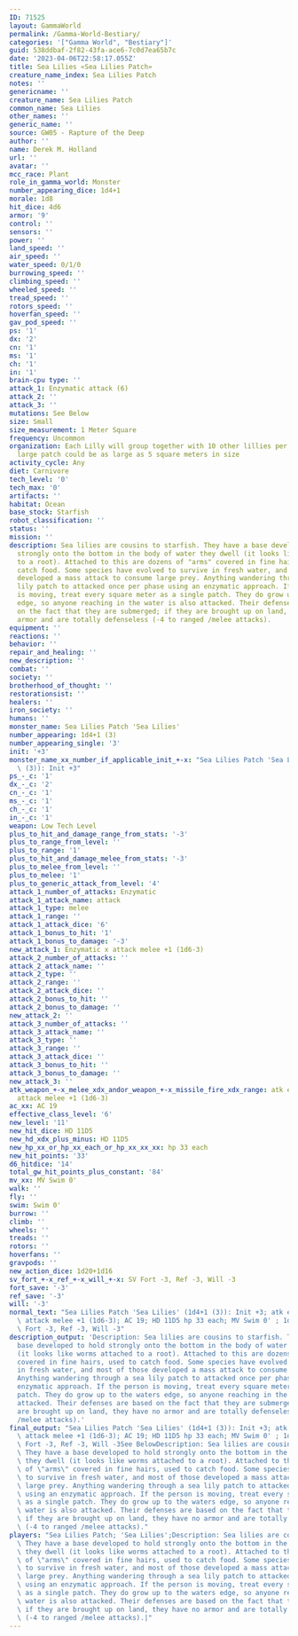 ```yaml
---
ID: 71525
layout: GammaWorld
permalink: /Gamma-World-Bestiary/
categories: '["Gamma World", "Bestiary"]'
guid: 538ddbaf-2f82-43fa-ace6-7c0d7ea65b7c
date: '2023-04-06T22:58:17.055Z'
title: Sea Lilies «Sea Lilies Patch»
creature_name_index: Sea Lilies Patch
notes: ''
genericname: ''
creature_name: Sea Lilies Patch
common_name: Sea Lilies
other_names: ''
generic_name: ''
source: GW05 - Rapture of the Deep
author: ''
name: Derek M. Holland
url: ''
avatar: ''
mcc_race: Plant
role_in_gamma_world: Monster
number_appearing_dice: 1d4+1
morale: 1d8
hit_dice: 4d6
armor: '9'
control: ''
sensors: ''
power: ''
land_speed: ''
air_speed: ''
water_speed: 0/1/0
burrowing_speed: ''
climbing_speed: ''
wheeled_speed: ''
tread_speed: ''
rotors_speed: ''
hoverfan_speed: ''
gav_pod_speed: ''
ps: '1'
dx: '2'
cn: '1'
ms: '1'
ch: '1'
in: '1'
brain-cpu type: ''
attack_1: Enzymatic attack (6)
attack_2: ''
attack_3: ''
mutations: See Below
size: Small
size_measurement: 1 Meter Square
frequency: Uncommon
organization: Each Lilly will group together with 10 other lillies per square meter.  A
  large patch could be as large as 5 square meters in size
activity_cycle: Any
diet: Carnivore
tech_level: '0'
tech_max: '0'
artifacts: ''
habitat: Ocean
base_stock: Starfish
robot_classification: ''
status: ''
mission: ''
description: Sea lilies are cousins to starfish. They have a base developed to hold
  strongly onto the bottom in the body of water they dwell (it looks like worms attached
  to a root). Attached to this are dozens of "arms" covered in fine hairs, used to
  catch food. Some species have evolved to survive in fresh water, and most of those
  developed a mass attack to consume large prey. Anything wandering through a sea
  lily patch to attacked once per phase using an enzymatic approach. If the person
  is moving, treat every square meter as a single patch. They do grow up to the waters
  edge, so anyone reaching in the water is also attacked. Their defenses are based
  on the fact that they are submerged; if they are brought up on land, they have no
  armor and are totally defenseless (-4 to ranged /melee attacks).
equipment: ''
reactions: ''
behavior: ''
repair_and_healing: ''
new_description: ''
combat: ''
society: ''
brotherhood_of_thought: ''
restorationsist: ''
healers: ''
iron_society: ''
humans: ''
monster_name: Sea Lilies Patch 'Sea Lilies'
number_appearing: 1d4+1 (3)
number_appearing_single: '3'
init: '+3'
monster_name_xx_number_if_applicable_init_+-x: "Sea Lilies Patch 'Sea Lilies' (1d4+1\
  \ (3)): Init +3"
ps_-_c: '1'
dx_-_c: '2'
cn_-_c: '1'
ms_-_c: '1'
ch_-_c: '1'
in_-_c: '1'
weapon: Low Tech Level
plus_to_hit_and_damage_range_from_stats: '-3'
plus_to_range_from_level: ''
plus_to_range: '1'
plus_to_hit_and_damage_melee_from_stats: '-3'
plus_to_melee_from_level: ''
plus_to_melee: '1'
plus_to_generic_attack_from_level: '4'
attack_1_number_of_attacks: Enzymatic
attack_1_attack_name: attack
attack_1_type: melee
attack_1_range: ''
attack_1_attack_dice: '6'
attack_1_bonus_to_hit: '1'
attack_1_bonus_to_damage: '-3'
new_attack_1: Enzymatic x attack melee +1 (1d6-3)
attack_2_number_of_attacks: ''
attack_2_attack_name: ''
attack_2_type: ''
attack_2_range: ''
attack_2_attack_dice: ''
attack_2_bonus_to_hit: ''
attack_2_bonus_to_damage: ''
new_attack_2: ''
attack_3_number_of_attacks: ''
attack_3_attack_name: ''
attack_3_type: ''
attack_3_range: ''
attack_3_attack_dice: ''
attack_3_bonus_to_hit: ''
attack_3_bonus_to_damage: ''
new_attack_3: ''
atk_weapon_+-x_melee_xdx_andor_weapon_+-x_missile_fire_xdx_range: atk enzymatic x
  attack melee +1 (1d6-3)
ac_xx: AC 19
effective_class_level: '6'
new_level: '11'
new_hit_dice: HD 11D5
new_hd_xdx_plus_minus: HD 11D5
new_hp_xx_or_hp_xx_each_or_hp_xx_xx_xx: hp 33 each
new_hit_points: '33'
d6_hitdice: '14'
total_gw_hit_points_plus_constant: '84'
mv_xx: MV Swim 0'
walk: ''
fly: ''
swim: Swim 0'
burrow: ''
climb: ''
wheels: ''
treads: ''
rotors: ''
hoverfans: ''
gravpods: ''
new_action_dice: 1d20+1d16
sv_fort_+-x_ref_+-x_will_+-x: SV Fort -3, Ref -3, Will -3
fort_save: '-3'
ref_save: '-3'
will: '-3'
normal_text: "Sea Lilies Patch 'Sea Lilies' (1d4+1 (3)): Init +3; atk enzymatic x\
  \ attack melee +1 (1d6-3); AC 19; HD 11D5 hp 33 each; MV Swim 0' ; 1d20+1d16; SV\
  \ Fort -3, Ref -3, Will -3"
description_output: 'Description: Sea lilies are cousins to starfish. They have a
  base developed to hold strongly onto the bottom in the body of water they dwell
  (it looks like worms attached to a root). Attached to this are dozens of "arms"
  covered in fine hairs, used to catch food. Some species have evolved to survive
  in fresh water, and most of those developed a mass attack to consume large prey.
  Anything wandering through a sea lily patch to attacked once per phase using an
  enzymatic approach. If the person is moving, treat every square meter as a single
  patch. They do grow up to the waters edge, so anyone reaching in the water is also
  attacked. Their defenses are based on the fact that they are submerged; if they
  are brought up on land, they have no armor and are totally defenseless (-4 to ranged
  /melee attacks).'
final_output: "Sea Lilies Patch 'Sea Lilies' (1d4+1 (3)): Init +3; atk enzymatic x\
  \ attack melee +1 (1d6-3); AC 19; HD 11D5 hp 33 each; MV Swim 0' ; 1d20+1d16; SV\
  \ Fort -3, Ref -3, Will -3See BelowDescription: Sea lilies are cousins to starfish.\
  \ They have a base developed to hold strongly onto the bottom in the body of water\
  \ they dwell (it looks like worms attached to a root). Attached to this are dozens\
  \ of \"arms\" covered in fine hairs, used to catch food. Some species have evolved\
  \ to survive in fresh water, and most of those developed a mass attack to consume\
  \ large prey. Anything wandering through a sea lily patch to attacked once per phase\
  \ using an enzymatic approach. If the person is moving, treat every square meter\
  \ as a single patch. They do grow up to the waters edge, so anyone reaching in the\
  \ water is also attacked. Their defenses are based on the fact that they are submerged;\
  \ if they are brought up on land, they have no armor and are totally defenseless\
  \ (-4 to ranged /melee attacks)."
players: "Sea Lilies Patch; 'Sea Lilies';Description: Sea lilies are cousins to starfish.\
  \ They have a base developed to hold strongly onto the bottom in the body of water\
  \ they dwell (it looks like worms attached to a root). Attached to this are dozens\
  \ of \"arms\" covered in fine hairs, used to catch food. Some species have evolved\
  \ to survive in fresh water, and most of those developed a mass attack to consume\
  \ large prey. Anything wandering through a sea lily patch to attacked once per phase\
  \ using an enzymatic approach. If the person is moving, treat every square meter\
  \ as a single patch. They do grow up to the waters edge, so anyone reaching in the\
  \ water is also attacked. Their defenses are based on the fact that they are submerged;\
  \ if they are brought up on land, they have no armor and are totally defenseless\
  \ (-4 to ranged /melee attacks).|"
---
```

</br>
